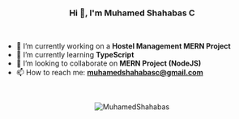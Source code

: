 
<h3 align="center">Hi 👋, I'm Muhamed Shahabas C</h3>
<br/>

- 🔭 I’m currently working on a **Hostel Management MERN Project**
- 🌱 I’m currently learning **TypeScript**
- 👯 I’m looking to collaborate on **MERN Project (NodeJS)**
- 📫 How to reach me: **muhamedshahabasc@gmail.com**

<br/>
<p  align="center"><img src="https://github-readme-stats.vercel.app/api/top-langs?username=MuhamedShahabas&show_icons=true&locale=en&layout=compact" alt="MuhamedShahabas" /></p>

<!--
**MuhamedShahabas/MuhamedShahabas** is a ✨ _special_ ✨ repository because its `README.md` (this file) appears on your GitHub profile.
![](https://komarev.com/ghpvc/?username=MuhamedShahabas)

Here are some ideas to get you started:

- 🔭 I’m currently working on ...
- 🌱 I’m currently learning ...
- 👯 I’m looking to collaborate on ...
- 🤔 I’m looking for help with ...
- 💬 Ask me about ...
- 📫 How to reach me: ...
- 😄 Pronouns: ...
- ⚡ Fun fact: ...
-->
